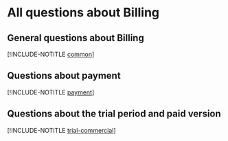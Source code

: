 # All questions about Billing

## General questions about Billing

[!INCLUDE-NOTITLE [common](common.md)]

## Questions about payment

[!INCLUDE-NOTITLE [payment](payment.md)]

## Questions about the trial period and paid version

[!INCLUDE-NOTITLE [trial-commercial](trial-commercial.md)]

